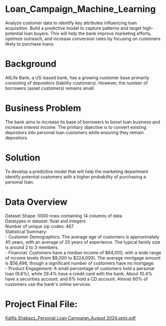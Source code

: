 # Loan_Campaign_Machine_Learning
Analyze customer data to identify key attributes influencing loan acquisition. Build a predictive model to capture patterns and target high-potential loan buyers. This will help the bank improve marketing efforts, optimize outreach, and increase conversion rates by focusing on customers likely to purchase loans.
# Background
AllLife Bank, a US-based bank, has a growing customer base primarily consisting of depositors (liability customers). However, the number of borrowers (asset customers) remains small. 
# Business Problem
The bank aims to increase its base of borrowers to boost loan business and increase interest income. The primary objective is to convert existing depositors into personal loan customers while ensuring they remain depositors.
# Solution
To develop a predictive model that will help the marketing department identify potential customers with a higher probability of purchasing a personal loan.
# Data Overview
Dataset Shape: 5000 rows containing 14 columns of data
<br> Datatypes in dataset: float and integers
<br> Number of unique zip codes: 467
<br>Statistical Summary:
<br> - Customer Demographics: The average age of customers is approximately 45 years, with an average of 20 years of experience. The typical family size is around 2 to 3 members.
<br> - Financial: Customers have a median income of $64,000, with a wide range of income levels (from $8,000 to $224,000). The average mortgage amount is $56,498, though a significant number of customers have no mortgage.
<br> - Product Engagement: A small percentage of customers hold a personal loan (9.6%), while 29.4% have a credit card with the bank. About 10.4% have a securities account, and 6% hold a CD account. Almost 60% of customers use the bank's online services.
# Project Final File:
[Kalifa Shabazz_Personal Loan Campaign_August 2024.pptx.pdf](https://github.com/user-attachments/files/18386651/Kalifa.Shabazz_Personal.Loan.Campaign_August.2024.pptx.pdf)
